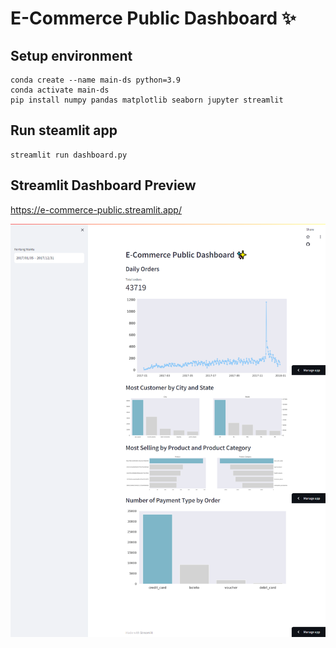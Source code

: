 ﻿# E-Commerce Public Dashboard ✨

## Setup environment

```
conda create --name main-ds python=3.9
conda activate main-ds
pip install numpy pandas matplotlib seaborn jupyter streamlit
```

## Run steamlit app

```
streamlit run dashboard.py
```

## Streamlit Dashboard Preview

https://e-commerce-public.streamlit.app/

![Alt text](img/screencapture-e-commerce-public-streamlit-app-2023-10-11-11_30_00.png "Dashboard Preview")
